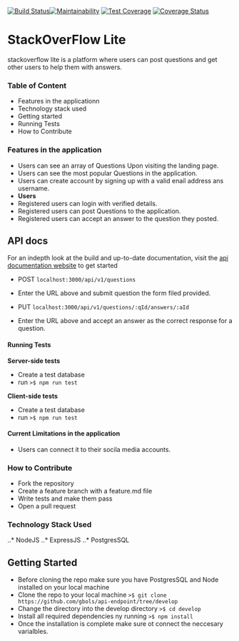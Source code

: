 [![Build Status](https://travis-ci.org/gbols/api-endpoint.svg?branch=master)](https://travis-ci.org/gbols/api-endpoint)[![Maintainability](https://api.codeclimate.com/v1/badges/00e0c0d02db50dfc3f1c/maintainability)](https://codeclimate.com/github/gbols/api-endpoint/maintainability) [![Test Coverage](https://api.codeclimate.com/v1/badges/00e0c0d02db50dfc3f1c/test_coverage)](https://codeclimate.com/github/gbols/api-endpoint/test_coverage) [![Coverage Status](https://coveralls.io/repos/github/gbols/api-endpoint/badge.svg?branch=develop)](https://coveralls.io/github/gbols/api-endpoint?branch=develop)
# StackOverFlow Lite 
stackoverflow lite is a platform where users can post questions and get other users to help them with answers.

### Table of Content
* Features in the applicationn
* Technology stack used
* Getting started 
* Running Tests
* How to Contribute

### Features in the application
* Users can see an array of Questions Upon visiting the landing page.
* Users can see the most popular Questions in the application.
* Users can create account by signing up with a valid enail address ans username.
* **Users**
* Registered users can login with verified details.
* Registered users can post Questions to the application.
* Registered users can accept an answer to the question they posted.

## API docs
For an indepth look at the build and up-to-date documentation, visit the [api documentation website]() to get started

* POST `localhost:3000/api/v1/questions`
* Enter the URL above and submit question the form filed provided.

* PUT `localhost:3000/api/v1/questions/:qId/answers/:aId`
* Enter the URL above and accept an answer as the correct response for a question.

#### Running Tests
**Server-side tests**
* Create a test database 
* run 
```>$ npm run test ```

 **Client-side tests**
* Create a test database 
* run 
```>$ npm run test```

#### Current Limitations in the application
* Users can connect it to their socila media accounts.

### How to Contribute
* Fork the repository
* Create a feature branch with a feature.md file
* Write tests and make them pass
* Open a pull request

### Technology Stack Used
..* NodeJS
..* ExpressJS
..* PostgresSQL

## Getting Started 
* Before cloning the repo make sure you have PostgresSQL and Node installed on your local machine
* Clone the repo to your local machine
```>$ git clone https://github.com/gbols/api-endpoint/tree/develop```
* Change the directory into the develop directory
```>$ cd develop```
* Install all required dependencies ny running 
```>$ npm install```
* Once the installation is complete make sure ot connect the neccesary varialbles.
